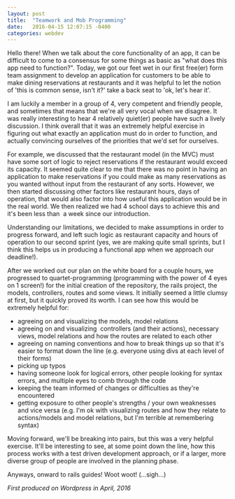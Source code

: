 ```yaml
---
layout: post
title:  "Teamwork and Mob Programming"
date:   2016-04-15 12:07:15 -0400
categories: webdev
---
```

  <div id = 'summary' class='col-md-12' >
  Hello there! When we talk about the core functionality of an app, it can be difficult to come to a consensus for some things as basic as "what does this app need to function?".
Today, we got our feet wet in our first free(er) form team assignment to develop an application for customers to be able to make dining reservations at restaurants and it was helpful to let the notion of 'this is common sense, isn't it?' take a back seat to 'ok, let's hear it'.

I am luckily a member in a group of 4, very competent and friendly people, and sometimes that means that we're all very vocal when we disagree. It was really interesting to hear 4 relatively quiet(er) people have such a lively discussion. I think overall that it was an extremely helpful exercise in figuring out what exactly an application must do in order to function, and actually convincing ourselves of the priorities that we'd set for ourselves.

For example, we discussed that the restaurant model (in the MVC) must have some sort of logic to reject reservations if the restaurant would exceed its capacity. It seemed quite clear to me that there was no point in having an application to make reservations if you could make as many reservations as you wanted without input from the restaurant of any sorts. However, we then started discussing other factors like restaurant hours, days of operation, that would also factor into how useful this application would be in the real world. We then realized we had 4 school days to achieve this and it's been less than  a week since our introduction.

Understanding our limitations, we decided to make assumptions in order to progress forward, and left such logic as restaurant capacity and hours of operation to our second sprint (yes, we are making quite small sprints, but I think this helps us in producing a functional app when we approach our deadline!).

After we worked out our plan on the white board for a couple hours, we progressed to quartet-programming (programming with the power of 4 eyes on 1 screen!) for the initial creation of the repository, the rails project, the models, controllers, routes and some views. It initially seemed a little clumsy at first, but it quickly proved its worth. I can see how this would be extremely helpful for:
<ul>
	<li>agreeing on and visualizing the models, model relations</li>
	<li>agreeing on and visualizing  controllers (and their actions), necessary views, model relations and how the routes are related to each other</li>
	<li>agreeing on naming conventions and how to break things up so that it's easier to format down the line (e.g. everyone using divs at each level of their forms)</li>
	<li>picking up typos</li>
	<li>having someone look for logical errors, other people looking for syntax errors, and multiple eyes to comb through the code</li>
	<li>keeping the team informed of changes or difficulties as they're encountered</li>
	<li>getting exposure to other people's strengths / your own weaknesses and vice versa (e.g. I'm ok with visualizing routes and how they relate to actions/models and model relations, but I'm terrible at remembering syntax)</li>
</ul>
Moving forward, we'll be breaking into pairs, but this was a very helpful exercise. It'll be interesting to see, at some point down the line, how this process works with a test driven development approach, or if a larger, more diverse group of people are involved in the planning phase.

Anyways, onward to rails guides! Woot woot! (...sigh...)



<p><em> First produced on Wordpress in April, 2016 </em></p>
</div>
